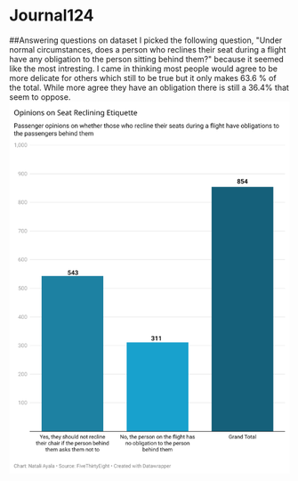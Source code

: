 # Journal124
##Answering questions on dataset
I picked the following question, "Under normal circumstances, does a person who reclines their seat during a flight have any obligation to the person sitting behind them?" because it seemed like the most intresting. I came in thinking most people would agree to be more delicate for others which still to be true but it only makes 63.6 % of the total. While more agree they have an obligation there is still a 36.4% that seem to oppose.
![Datachart based on flying etiquette](Data-Wrapper-Chart.png)

 
